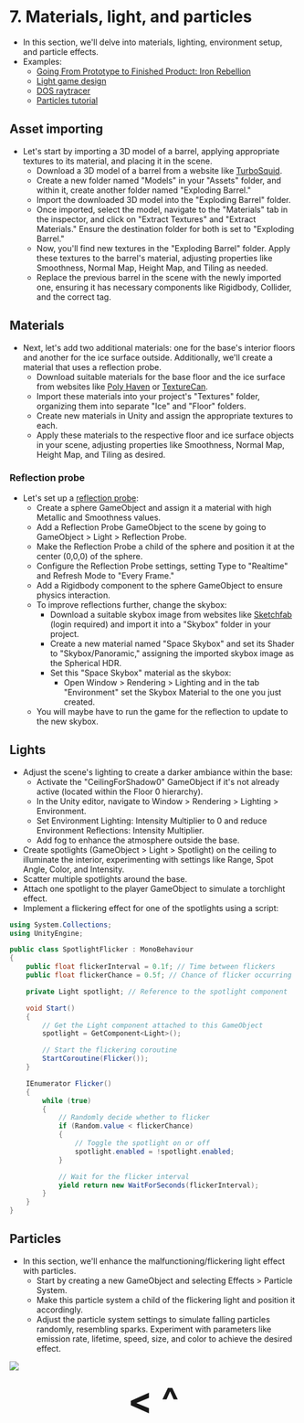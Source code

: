 # 7. Materials, light, and particles
- In this section, we'll delve into materials, lighting, environment setup, and particle effects.
- Examples:
    - [Going From Prototype to Finished Product: Iron Rebellion](https://www.reddit.com/r/virtualreality/comments/1c4qz5t/going_from_prototype_to_finished_product_iron/)
    - [Light game design](https://www.youtube.com/watch?v=Y01C2n_HWVM)
    - [DOS raytracer](https://youtu.be/N8elxpSu9pw&t=672)
    - [Particles tutorial](https://www.youtube.com/watch?v=FEA1wTMJAR0)

## Asset importing
- Let's start by importing a 3D model of a barrel, applying appropriate textures to its material, and placing it in the scene.
    - Download a 3D model of a barrel from a website like [TurboSquid](https://www.turbosquid.com/).
    - Create a new folder named "Models" in your "Assets" folder, and within it, create another folder named "Exploding Barrel."
    - Import the downloaded 3D model into the "Exploding Barrel" folder.
    - Once imported, select the model, navigate to the "Materials" tab in the inspector, and click on "Extract Textures" and "Extract Materials." Ensure the destination folder for both is set to "Exploding Barrel."
    - Now, you'll find new textures in the "Exploding Barrel" folder. Apply these textures to the barrel's material, adjusting properties like Smoothness, Normal Map, Height Map, and Tiling as needed.
    - Replace the previous barrel in the scene with the newly imported one, ensuring it has necessary components like Rigidbody, Collider, and the correct tag.

## Materials
- Next, let's add two additional materials: one for the base's interior floors and another for the ice surface outside. Additionally, we'll create a material that uses a reflection probe.
    - Download suitable materials for the base floor and the ice surface from websites like [Poly Haven](https://polyhaven.com/textures) or [TextureCan](https://www.texturecan.com/).
    - Import these materials into your project's "Textures" folder, organizing them into separate "Ice" and "Floor" folders.
    - Create new materials in Unity and assign the appropriate textures to each.
    - Apply these materials to the respective floor and ice surface objects in your scene, adjusting properties like Smoothness, Normal Map, Height Map, and Tiling as desired.

### Reflection probe
- Let's set up a [reflection probe](https://docs.unity3d.com/Manual/class-ReflectionProbe.html):
    - Create a sphere GameObject and assign it a material with high Metallic and Smoothness values.
    - Add a Reflection Probe GameObject to the scene by going to GameObject > Light > Reflection Probe.
    - Make the Reflection Probe a child of the sphere and position it at the center (0,0,0) of the sphere.
    - Configure the Reflection Probe settings, setting Type to "Realtime" and Refresh Mode to "Every Frame."
    - Add a Rigidbody component to the sphere GameObject to ensure physics interaction.
    - To improve reflections further, change the skybox:
        - Download a suitable skybox image from websites like [Sketchfab](https://sketchfab.com/) (login required) and import it into a "Skybox" folder in your project.
        - Create a new material named "Space Skybox" and set its Shader to "Skybox/Panoramic," assigning the imported skybox image as the Spherical HDR.
        - Set this "Space Skybox" material as the skybox:
            - Open Window > Rendering > Lighting and in the tab "Environment" set the Skybox Material to the one you just created.
    - You will maybe have to run the game for the reflection to update to the new skybox.

## Lights
- Adjust the scene's lighting to create a darker ambiance within the base:
    - Activate the "CeilingForShadow0" GameObject if it's not already active (located within the Floor 0 hierarchy).
    - In the Unity editor, navigate to Window > Rendering > Lighting > Environment.
    - Set Environment Lighting: Intensity Multiplier to 0 and reduce Environment Reflections: Intensity Multiplier.
    - Add fog to enhance the atmosphere outside the base.
- Create spotlights (GameObject > Light > Spotlight) on the ceiling to illuminate the interior, experimenting with settings like Range, Spot Angle, Color, and Intensity.
- Scatter multiple spotlights around the base.
- Attach one spotlight to the player GameObject to simulate a torchlight effect.
- Implement a flickering effect for one of the spotlights using a script:

```c#
using System.Collections;
using UnityEngine;

public class SpotlightFlicker : MonoBehaviour
{
    public float flickerInterval = 0.1f; // Time between flickers
    public float flickerChance = 0.5f; // Chance of flicker occurring

    private Light spotlight; // Reference to the spotlight component

    void Start()
    {
        // Get the Light component attached to this GameObject
        spotlight = GetComponent<Light>();

        // Start the flickering coroutine
        StartCoroutine(Flicker());
    }

    IEnumerator Flicker()
    {
        while (true)
        {
            // Randomly decide whether to flicker
            if (Random.value < flickerChance)
            {
                // Toggle the spotlight on or off
                spotlight.enabled = !spotlight.enabled;
            }

            // Wait for the flicker interval
            yield return new WaitForSeconds(flickerInterval);
        }
    }
}
```

## Particles
- In this section, we'll enhance the malfunctioning/flickering light effect with particles.
    - Start by creating a new GameObject and selecting Effects > Particle System.
    - Make this particle system a child of the flickering light and position it accordingly.
    - Adjust the particle system settings to simulate falling particles randomly, resembling sparks. Experiment with parameters like emission rate, lifetime, speed, size, and color to achieve the desired effect.

![](https://i.imgur.com/0WmgJLQ.png)

<div align="center"><b>
  <a href="6-Physics.html" style="font-size:64px; text-decoration:none"> < </a>
  <a href="Contents.html" style="font-size:64px; text-decoration:none"> ^ </a>
</b></div>
